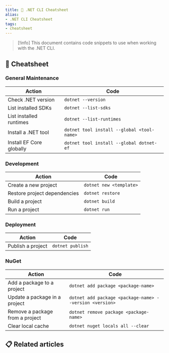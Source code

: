 ```yaml
---
title: 📘 .NET CLI Cheatsheet
alias:
- .NET CLI Cheatsheet
tags:
- cheatsheet
---
```


> [!info]
> This document contains code snippets to use when working with the .NET CLI.

## 📖 Cheatsheet

### General Maintenance

| Action                   | Code                                       |
| ------------------------ | ------------------------------------------ |
| Check .NET version       | `dotnet --version`                         |
| List installed SDKs      | `dotnet --list-sdks`                       |
| List installed runtimes  | `dotnet --list-runtimes`                   |
| Install a .NET tool      | `dotnet tool install --global <tool-name>` |
| Install EF Core globally | `dotnet tool install --global dotnet-ef`   |

### Development

| Action                       | Code                    |
| ---------------------------- | ----------------------- |
| Create a new project         | `dotnet new <template>` |
| Restore project dependencies | `dotnet restore`        |
| Build a project              | `dotnet build`          |
| Run a project                | `dotnet run`            |

### Deployment

| Action            | Code             |
| ----------------- | ---------------- |
| Publish a project | `dotnet publish` |

### NuGet

| Action                          | Code                                                    |
| ------------------------------- | ------------------------------------------------------- |
| Add a package to a project      | `dotnet add package <package-name>`                     |
| Update a package in a project   | `dotnet add package <package-name> --version <version>` |
| Remove a package from a project | `dotnet remove package <package-name>`                  |
| Clear local cache               | `dotnet nuget locals all --clear`                       |

## 📋 Related articles
